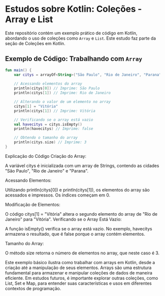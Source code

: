 # Estudos sobre Kotlin: Coleções - Array e List

Este repositório contém um exemplo prático de código em Kotlin, abordando o uso de coleções como `Array` e `List`. Este estudo faz parte da seção de Coleções em Kotlin.

## Exemplo de Código: Trabalhando com `Array`

```kotlin
fun main() {
    var citys = arrayOf<String>("São Paulo", "Rio de Janeiro", "Parana")
    
    // Acessando elementos do array
    println(citys[0]) // Imprime: São Paulo
    println(citys[1]) // Imprime: Rio de Janeiro

    // Alterando o valor de um elemento no array
    citys[1] = "Vitória"
    println(citys[1]) // Imprime: Vitória

    // Verificando se o array está vazio
    val havecitys = citys.isEmpty()
    println(havecitys) // Imprime: false

    // Obtendo o tamanho do array
    println(citys.size) // Imprime: 3
}
```

Explicação do Código
Criação do Array:

A variável citys é inicializada com um array de Strings, contendo as cidades "São Paulo", "Rio de Janeiro" e "Parana".

Acessando Elementos:

Utilizando println(citys[0]) e println(citys[1]), os elementos do array são acessados e impressos. Os índices começam em 0.

Modificação de Elementos:

O código citys[1] = "Vitória" altera o segundo elemento do array de "Rio de Janeiro" para "Vitória".
Verificando se o Array Está Vazio:

A função isEmpty() verifica se o array está vazio. No exemplo, havecitys armazena o resultado, que é false porque o array contém elementos.

Tamanho do Array:

O método size retorna o número de elementos no array, que neste caso é 3.

Este exemplo básico ilustra como trabalhar com arrays em Kotlin, desde a criação até a manipulação de seus elementos. Arrays são uma estrutura fundamental para armazenar e manipular coleções de dados de maneira eficiente. Em estudos futuros, é importante explorar outras coleções, como List, Set e Map, para entender suas características e usos em diferentes contextos de programação.